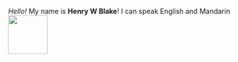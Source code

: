 _Hello!_
My name is **Henry W Blake**!
I can speak English and Mandarin
<img src='https://upload.wikimedia.org/wikipedia/commons/thumb/7/72/Flag_of_the_Republic_of_China.svg/2560px-Flag_of_the_Republic_of_China.svg.png' width='80px'>
